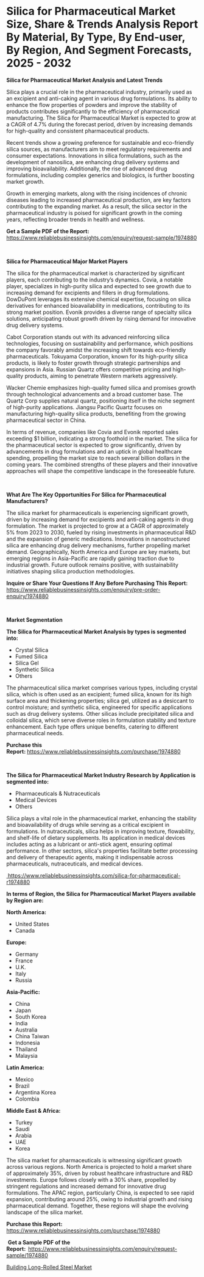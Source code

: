 <p><h1>Silica for Pharmaceutical Market Size, Share & Trends Analysis Report By Material, By Type, By End-user, By Region, And Segment Forecasts, 2025 - 2032</h1></p><p><strong>Silica for Pharmaceutical Market Analysis and Latest Trends</strong></p>
<p><p>Silica plays a crucial role in the pharmaceutical industry, primarily used as an excipient and anti-caking agent in various drug formulations. Its ability to enhance the flow properties of powders and improve the stability of products contributes significantly to the efficiency of pharmaceutical manufacturing. The Silica for Pharmaceutical Market is expected to grow at a CAGR of 4.7% during the forecast period, driven by increasing demands for high-quality and consistent pharmaceutical products.</p><p>Recent trends show a growing preference for sustainable and eco-friendly silica sources, as manufacturers aim to meet regulatory requirements and consumer expectations. Innovations in silica formulations, such as the development of nanosilica, are enhancing drug delivery systems and improving bioavailability. Additionally, the rise of advanced drug formulations, including complex generics and biologics, is further boosting market growth. </p><p>Growth in emerging markets, along with the rising incidences of chronic diseases leading to increased pharmaceutical production, are key factors contributing to the expanding market. As a result, the silica sector in the pharmaceutical industry is poised for significant growth in the coming years, reflecting broader trends in health and wellness.</p></p>
<p><strong>Get a Sample PDF of the Report:&nbsp;</strong> <a href="https://www.reliablebusinessinsights.com/enquiry/request-sample/1974880?utm_campaign=3057&utm_medium=2&utm_source=Github&utm_content=ia&utm_term=03042025&utm_id=silica-for-pharmaceutical">https://www.reliablebusinessinsights.com/enquiry/request-sample/1974880</a></p>
<p>&nbsp;</p>
<p><strong>Silica for Pharmaceutical Major Market Players</strong></p>
<p><p>The silica for the pharmaceutical market is characterized by significant players, each contributing to the industry’s dynamics. Covia, a notable player, specializes in high-purity silica and expected to see growth due to increasing demand for excipients and fillers in drug formulations. DowDuPont leverages its extensive chemical expertise, focusing on silica derivatives for enhanced bioavailability in medications, contributing to its strong market position. Evonik provides a diverse range of specialty silica solutions, anticipating robust growth driven by rising demand for innovative drug delivery systems.</p><p>Cabot Corporation stands out with its advanced reinforcing silica technologies, focusing on sustainability and performance, which positions the company favorably amidst the increasing shift towards eco-friendly pharmaceuticals. Tokuyama Corporation, known for its high-purity silica products, is likely to foster growth through strategic partnerships and expansions in Asia. Russian Quartz offers competitive pricing and high-quality products, aiming to penetrate Western markets aggressively.</p><p>Wacker Chemie emphasizes high-quality fumed silica and promises growth through technological advancements and a broad customer base. The Quartz Corp supplies natural quartz, positioning itself in the niche segment of high-purity applications. Jiangsu Pacific Quartz focuses on manufacturing high-quality silica products, benefiting from the growing pharmaceutical sector in China.</p><p>In terms of revenue, companies like Covia and Evonik reported sales exceeding $1 billion, indicating a strong foothold in the market. The silica for the pharmaceutical sector is expected to grow significantly, driven by advancements in drug formulations and an uptick in global healthcare spending, propelling the market size to reach several billion dollars in the coming years. The combined strengths of these players and their innovative approaches will shape the competitive landscape in the foreseeable future.</p></p>
<p>&nbsp;</p>
<p><strong>What Are The Key Opportunities For Silica for Pharmaceutical Manufacturers?</strong></p>
<p><p>The silica market for pharmaceuticals is experiencing significant growth, driven by increasing demand for excipients and anti-caking agents in drug formulation. The market is projected to grow at a CAGR of approximately 5% from 2023 to 2030, fueled by rising investments in pharmaceutical R&D and the expansion of generic medications. Innovations in nanostructured silica are enhancing drug delivery mechanisms, further propelling market demand. Geographically, North America and Europe are key markets, but emerging regions in Asia-Pacific are rapidly gaining traction due to industrial growth. Future outlook remains positive, with sustainability initiatives shaping silica production methodologies.</p></p>
<p><strong>Inquire or Share Your Questions If Any Before Purchasing This Report:</strong> <a href="https://www.reliablebusinessinsights.com/enquiry/pre-order-enquiry/1974880?utm_campaign=3057&utm_medium=2&utm_source=Github&utm_content=ia&utm_term=03042025&utm_id=silica-for-pharmaceutical">https://www.reliablebusinessinsights.com/enquiry/pre-order-enquiry/1974880</a></p>
<p>&nbsp;</p>
<p><strong>Market Segmentation</strong></p>
<p><strong>The Silica for Pharmaceutical Market Analysis by types is segmented into:</strong></p>
<p><ul><li>Crystal Silica</li><li>Fumed Silica</li><li>Silica Gel</li><li>Synthetic Silica</li><li>Others</li></ul></p>
<p><p>The pharmaceutical silica market comprises various types, including crystal silica, which is often used as an excipient; fumed silica, known for its high surface area and thickening properties; silica gel, utilized as a desiccant to control moisture; and synthetic silica, engineered for specific applications such as drug delivery systems. Other silicas include precipitated silica and colloidal silica, which serve diverse roles in formulation stability and texture enhancement. Each type offers unique benefits, catering to different pharmaceutical needs.</p></p>
<p><strong>Purchase this Report:&nbsp;</strong><a href="https://www.reliablebusinessinsights.com/purchase/1974880?utm_campaign=3057&utm_medium=2&utm_source=Github&utm_content=ia&utm_term=03042025&utm_id=silica-for-pharmaceutical">https://www.reliablebusinessinsights.com/purchase/1974880</a></p>
<p>&nbsp;</p>
<p><strong>The Silica for Pharmaceutical Market Industry Research by Application is segmented into:</strong></p>
<p><ul><li>Pharmaceuticals & Nutraceuticals</li><li>Medical Devices</li><li>Others</li></ul></p>
<p><p>Silica plays a vital role in the pharmaceutical market, enhancing the stability and bioavailability of drugs while serving as a critical excipient in formulations. In nutraceuticals, silica helps in improving texture, flowability, and shelf-life of dietary supplements. Its application in medical devices includes acting as a lubricant or anti-stick agent, ensuring optimal performance. In other sectors, silica's properties facilitate better processing and delivery of therapeutic agents, making it indispensable across pharmaceuticals, nutraceuticals, and medical devices.</p></p>
<p><a href="https://www.reliablebusinessinsights.com/silica-for-pharmaceutical-r1974880?utm_campaign=3057&utm_medium=2&utm_source=Github&utm_content=ia&utm_term=03042025&utm_id=silica-for-pharmaceutical">&nbsp;https://www.reliablebusinessinsights.com/silica-for-pharmaceutical-r1974880</a></p>
<p><strong>In terms of Region, the Silica for Pharmaceutical Market Players available by Region are:</strong></p>
<p>
    <p> <strong> North America: </strong>
        <ul>
            <li>United States</li>
            <li>Canada</li>
        </ul>
        </p> 
    <p> <strong> Europe: </strong>
        <ul>
            <li>Germany</li>
            <li>France</li>
            <li>U.K.</li>
            <li>Italy</li>
            <li>Russia</li>
        </ul>
        </p> 
    <p> <strong> Asia-Pacific: </strong>
        <ul>
            <li>China</li>
            <li>Japan</li>
            <li>South Korea</li>
            <li>India</li>
            <li>Australia</li>
            <li>China Taiwan</li>
            <li>Indonesia</li>
            <li>Thailand</li>
            <li>Malaysia</li>
        </ul>
        </p> 
    <p> <strong> Latin America: </strong>
        <ul>
            <li>Mexico</li>
            <li>Brazil</li>
            <li>Argentina Korea</li>
            <li>Colombia</li>
        </ul>
        </p> 
    <p> <strong> Middle East & Africa: </strong>
        <ul>
            <li>Turkey</li>
            <li>Saudi</li>
            <li>Arabia</li>
            <li>UAE</li>
            <li>Korea</li>
        </ul>
    </p>
    </p>
<p><p>The silica market for pharmaceuticals is witnessing significant growth across various regions. North America is projected to hold a market share of approximately 35%, driven by robust healthcare infrastructure and R&D investments. Europe follows closely with a 30% share, propelled by stringent regulations and increased demand for innovative drug formulations. The APAC region, particularly China, is expected to see rapid expansion, contributing around 25%, owing to industrial growth and rising pharmaceutical demand. Together, these regions will shape the evolving landscape of the silica market.</p></p>
<p><strong>Purchase this Report: </strong><a href="https://www.reliablebusinessinsights.com/purchase/1974880?utm_campaign=3057&utm_medium=2&utm_source=Github&utm_content=ia&utm_term=03042025&utm_id=silica-for-pharmaceutical">https://www.reliablebusinessinsights.com/purchase/1974880</a></p>
<p>&nbsp;<strong>Get a Sample PDF of the Report:&nbsp;&nbsp;</strong><a href="https://www.reliablebusinessinsights.com/enquiry/request-sample/1974880?utm_campaign=3057&utm_medium=2&utm_source=Github&utm_content=ia&utm_term=03042025&utm_id=silica-for-pharmaceutical">https://www.reliablebusinessinsights.com/enquiry/request-sample/1974880</a></p>
<p><strong></strong></p>
<p><p><a href="https://github.com/waldarolka1j/Market-Research-Report-List-1/blob/main/building-long-rolled-steel-market.md?utm_campaign=3057&utm_medium=2&utm_source=Github&utm_content=ia&utm_term=03042025&utm_id=silica-for-pharmaceutical">Building Long-Rolled Steel Market</a></p></p>